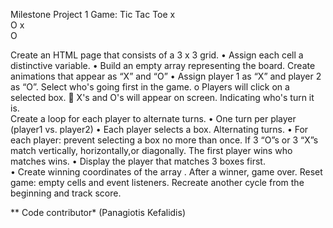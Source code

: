 Milestone Project 1
Game: Tic Tac Toe 
x		
O	x	
    	O

Create an HTML page that consists of a 3 x 3 grid.
•	Assign each cell a distinctive variable. 
•	Build an empty array representing the board. 
Create animations that appear as “X” and “O” 
•	Assign player 1 as “X” and player 2 as “O”.
	Select who's going first in the game. 
o	Players will click on a selected box. 
	X's and O's will appear on screen. Indicating who's turn it is.  
Create a loop for each player to alternate turns. 
•	One turn per player (player1 vs. player2)
•	Each player selects a box. Alternating turns. 
•	For each player: prevent selecting a box no more than once.
If 3 “O”s or 3 “X”s match vertically, horizontally,or diagonally. The first player wins who matches wins. 
•	Display the player that matches 3 boxes first.   
•	Create winning coordinates of the array . 
After a winner, game over. Reset game: empty cells and event listeners. 
Recreate another cycle from the beginning and track score. 

** Code contributor* (Panagiotis Kefalidis) 
